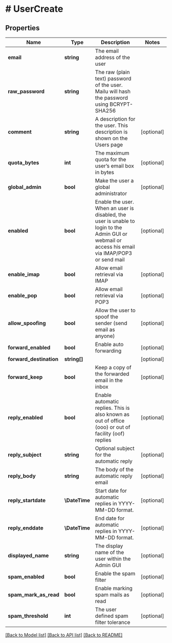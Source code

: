 # # UserCreate

## Properties

Name | Type | Description | Notes
------------ | ------------- | ------------- | -------------
**email** | **string** | The email address of the user |
**raw_password** | **string** | The raw (plain text) password of the user. Mailu will hash the password using BCRYPT-SHA256 |
**comment** | **string** | A description for the user. This description is shown on the Users page | [optional]
**quota_bytes** | **int** | The maximum quota for the user’s email box in bytes | [optional]
**global_admin** | **bool** | Make the user a global administrator | [optional]
**enabled** | **bool** | Enable the user. When an user is disabled, the user is unable to login to the Admin GUI or webmail or access his email via IMAP/POP3 or send mail | [optional]
**enable_imap** | **bool** | Allow email retrieval via IMAP | [optional]
**enable_pop** | **bool** | Allow email retrieval via POP3 | [optional]
**allow_spoofing** | **bool** | Allow the user to spoof the sender (send email as anyone) | [optional]
**forward_enabled** | **bool** | Enable auto forwarding | [optional]
**forward_destination** | **string[]** |  | [optional]
**forward_keep** | **bool** | Keep a copy of the forwarded email in the inbox | [optional]
**reply_enabled** | **bool** | Enable automatic replies. This is also known as out of office (ooo) or out of facility (oof) replies | [optional]
**reply_subject** | **string** | Optional subject for the automatic reply | [optional]
**reply_body** | **string** | The body of the automatic reply email | [optional]
**reply_startdate** | **\DateTime** | Start date for automatic replies in YYYY-MM-DD format. | [optional]
**reply_enddate** | **\DateTime** | End date for automatic replies in YYYY-MM-DD format. | [optional]
**displayed_name** | **string** | The display name of the user within the Admin GUI | [optional]
**spam_enabled** | **bool** | Enable the spam filter | [optional]
**spam_mark_as_read** | **bool** | Enable marking spam mails as read | [optional]
**spam_threshold** | **int** | The user defined spam filter tolerance | [optional]

[[Back to Model list]](../../README.md#models) [[Back to API list]](../../README.md#endpoints) [[Back to README]](../../README.md)
